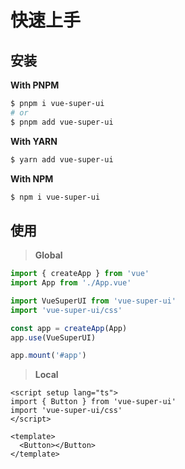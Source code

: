# 快速上手<BackTop />

## 安装

**With PNPM**

```bash
$ pnpm i vue-super-ui
# or
$ pnpm add vue-super-ui
```

**With YARN**

```bash
$ yarn add vue-super-ui
```

**With NPM**

```bash
$ npm i vue-super-ui
```

## 使用

> **Global**

```ts
import { createApp } from 'vue'
import App from './App.vue'

import VueSuperUI from 'vue-super-ui'
import 'vue-super-ui/css'

const app = createApp(App)
app.use(VueSuperUI)

app.mount('#app')
```

> **Local**

```vue
<script setup lang="ts">
import { Button } from 'vue-super-ui'
import 'vue-super-ui/css'
</script>

<template>
  <Button></Button>
</template>
```
